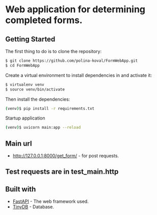 # Web application for determining completed forms.

## Getting Started
The first thing to do is to clone the repository:  
```sh
$ git clone https://github.com/polina-koval/FormWebApp.git
$ cd FormWebApp
```

Create a virtual environment to install dependencies in and activate it:  

```sh
$ virtualenv venv  
$ source venv/bin/activate
```

Then install the dependencies:  

```sh
(venv)$ pip install -r requirements.txt
```
Startup application
```sh
(venv)$ uvicorn main:app --reload 
```
## Main url
- http://127.0.0.1:8000/get_form/ - for post requests.

## Test requests are in test_main.http

## Built with
* [FastAPI](https://fastapi.tiangolo.com/) - The web framework used.
* [TinyDB](https://tinydb.readthedocs.io/en/latest/) - Database.